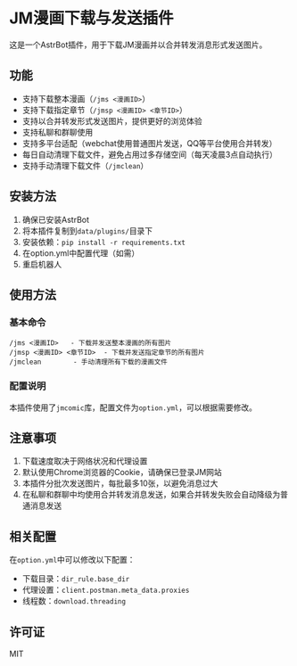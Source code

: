 # JM漫画下载与发送插件

这是一个AstrBot插件，用于下载JM漫画并以合并转发消息形式发送图片。

## 功能

- 支持下载整本漫画（`/jms <漫画ID>`）
- 支持下载指定章节（`/jmsp <漫画ID> <章节ID>`）
- 支持以合并转发形式发送图片，提供更好的浏览体验
- 支持私聊和群聊使用
- 支持多平台适配（webchat使用普通图片发送，QQ等平台使用合并转发）
- 每日自动清理下载文件，避免占用过多存储空间（每天凌晨3点自动执行）
- 支持手动清理下载文件（`/jmclean`）

## 安装方法

1. 确保已安装AstrBot
2. 将本插件复制到`data/plugins/`目录下
3. 安装依赖：`pip install -r requirements.txt`
4. 在option.yml中配置代理（如需）
5. 重启机器人

## 使用方法

### 基本命令

```
/jms <漫画ID>   - 下载并发送整本漫画的所有图片
/jmsp <漫画ID> <章节ID>  - 下载并发送指定章节的所有图片
/jmclean        - 手动清理所有下载的漫画文件
```

### 配置说明

本插件使用了`jmcomic`库，配置文件为`option.yml`，可以根据需要修改。

## 注意事项

1. 下载速度取决于网络状况和代理设置
2. 默认使用Chrome浏览器的Cookie，请确保已登录JM网站
3. 本插件分批次发送图片，每批最多10张，以避免消息过大
4. 在私聊和群聊中均使用合并转发消息发送，如果合并转发失败会自动降级为普通消息发送

## 相关配置

在`option.yml`中可以修改以下配置：

- 下载目录：`dir_rule.base_dir`
- 代理设置：`client.postman.meta_data.proxies`
- 线程数：`download.threading`

## 许可证

MIT 